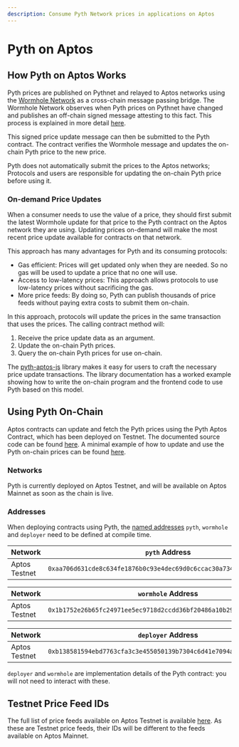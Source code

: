 ```yaml
---
description: Consume Pyth Network prices in applications on Aptos
---
```


# Pyth on Aptos

## How Pyth on Aptos Works

Pyth prices are published on Pythnet and relayed to Aptos networks using the [Wormhole Network](https://wormholenetwork.com/) as a cross-chain message passing bridge. The Wormhole Network observes when Pyth prices on Pythnet have changed and publishes an off-chain signed message attesting to this fact. This process is explained in more detail [here](https://docs.wormholenetwork.com/wormhole/).

This signed price update message can then be submitted to the Pyth contract. The contract verifies the Wormhole message and updates the on-chain Pyth price to the new price.

Pyth does not automatically submit the prices to the Aptos networks; Protocols and users are responsible for updating the on-chain Pyth price before using it.

### On-demand Price Updates

When a consumer needs to use the value of a price, they should first submit the latest Wormhole update for that price to the Pyth contract on the Aptos network they are using. Updating prices on-demand will make the most recent price update available for contracts on that network.

This approach has many advantages for Pyth and its consuming protocols:

- Gas efficient: Prices will get updated only when they are needed. So no gas will be used to update a price that no one will use.
- Access to low-latency prices: This approach allows protocols to use low-latency prices without sacrificing the gas. 
- More price feeds: By doing so, Pyth can publish thousands of price feeds without paying extra costs to submit them on-chain.

In this approach, protocols will update the prices in the same transaction that uses the prices. The calling contract method will:
  1. Receive the price update data as an argument.
  2. Update the on-chain Pyth prices.
  3. Query the on-chain Pyth prices for use on-chain.
 
The [pyth-aptos-js](https://github.com/pyth-network/pyth-js/tree/main/pyth-aptos-js) library makes it easy for users to craft the necessary price update transactions. The library documentation has a worked example showing how to write the on-chain program and the frontend code to use Pyth based on this model.

## Using Pyth On-Chain

Aptos contracts can update and fetch the Pyth prices using the Pyth Aptos Contract, which has been deployed on Testnet. The documented source code can be found [here](https://github.com/pyth-network/pyth-crosschain/blob/main/aptos/contracts/sources/pyth.move). A minimal example of how to update and use the Pyth on-chain prices can be found [here](https://github.com/pyth-network/pyth-crosschain/blob/main/aptos/example).

### Networks 

Pyth is currently deployed on Aptos Testnet, and will be available on Aptos Mainnet as soon as the chain is live.

### Addresses

When deploying contracts using Pyth, the [named addresses](https://diem.github.io/move/address.html#named-addresses) `pyth`, `wormhole` and `deployer` need to be defined at compile time.

| Network       | `pyth` Address                                                         |
| ------------- | -----------------------------------------------------------------------|
| Aptos Testnet | `0xaa706d631cde8c634fe1876b0c93e4dec69d0c6ccac30a734e9e257042e81541`   |

| Network       | `wormhole` Address                                                     |
| ------------- | -----------------------------------------------------------------------|
| Aptos Testnet | `0x1b1752e26b65fc24971ee5ec9718d2ccdd36bf20486a10b2973ea6dedc6cd197`   |

| Network       | `deployer` Address                                                     |
| ------------- | -----------------------------------------------------------------------|
| Aptos Testnet | `0xb138581594ebd7763cfa3c3e455050139b7304c6d41e7094a1c78da4e6761ed8`   |

`deployer` and `wormhole` are implementation details of the Pyth contract: you will not need to interact with these.

## Testnet Price Feed IDs

The full list of price feeds available on Aptos Testnet is available [here](https://pyth.network/developers/price-feed-ids/#pyth-cross-chain-testnet). As these are Testnet price feeds, their IDs will be different to the feeds available on Aptos Mainnet.
